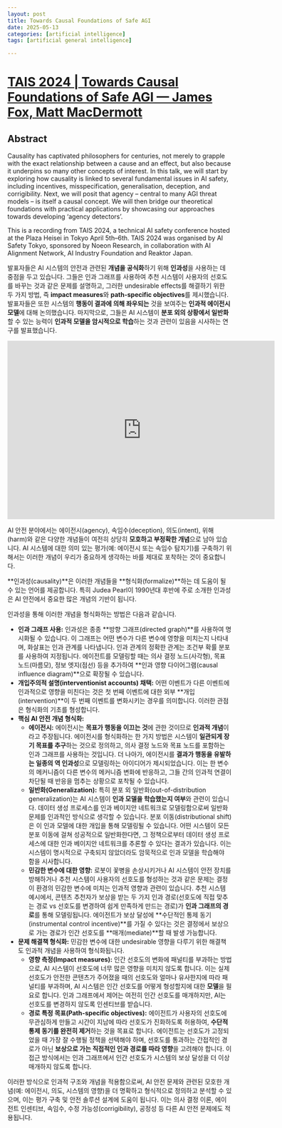 ```yaml
---
layout: post
title: Towards Causal Foundations of Safe AGI  
date: 2025-05-13
categories: [artificial intelligence]
tags: [artificial general intelligence]

---
```



# [TAIS 2024 | Towards Causal Foundations of Safe AGI — James Fox, Matt MacDermott](https://www.youtube.com/watch?v=oVzPLLdlCQc)

## Abstract

Causality has captivated philosophers for centuries, not merely to grapple with the exact relationship between a cause and an effect, but also because it underpins so many other concepts of interest. In this talk, we will start by exploring how causality is linked to several fundamental issues in AI safety, including incentives, misspecification, generalisation, deception, and corrigibility. Next, we will posit that agency – central to many AGI threat models – is itself a causal concept. We will then bridge our theoretical foundations with practical applications by showcasing our approaches towards developing ‘agency detectors’.

This is a recording from TAIS 2024, a technical AI safety conference hosted at the Plaza Heisei in Tokyo April 5th–6th. TAIS 2024 was organised by AI Safety Tokyo, sponsored by Noeon Research, in collaboration with AI Alignment Network, AI Industry Foundation and Reaktor Japan.

발표자들은 AI 시스템의 안전과 관련된 **개념을 공식화**하기 위해 **인과성**을 사용하는 데 중점을 두고 있습니다. 그들은 인과 그래프를 사용하여 추천 시스템이 사용자의 선호도를 바꾸는 것과 같은 문제를 설명하고, 그러한 undesirable effects를 해결하기 위한 두 가지 방법, 즉 **impact measures**와 **path-specific objectives**를 제시했습니다. 발표자들은 또한 시스템의 **행동이 결과에 의해 좌우되는** 것을 보여주는 **인과적 에이전시 모델**에 대해 논의했습니다. 마지막으로, 그들은 AI 시스템이 **분포 외의 상황에서 일반화**할 수 있는 능력이 **인과적 모델을 암시적으로 학습**하는 것과 관련이 있음을 시사하는 연구를 발표했습니다.

<iframe width="600" height="400" src="https://www.youtube.com/embed/oVzPLLdlCQc?si=aSyM3StA8Mt1-VrK" title="YouTube video player" frameborder="0" allow="accelerometer; autoplay; clipboard-write; encrypted-media; gyroscope; picture-in-picture; web-share" referrerpolicy="strict-origin-when-cross-origin" allowfullscreen></iframe>

AI 안전 분야에서는 에이전시(agency), 속임수(deception), 의도(intent), 위해(harm)와 같은 다양한 개념들이 여전히 상당히 **모호하고 부정확한 개념**으로 남아 있습니다. AI 시스템에 대한 의미 있는 평가(예: 에이전시 또는 속임수 탐지기)를 구축하기 위해서는 이러한 개념이 우리가 중요하게 생각하는 바를 제대로 포착하는 것이 중요합니다.

**인과성(causality)**은 이러한 개념들을 **형식화(formalize)**하는 데 도움이 될 수 있는 언어를 제공합니다. 특히 Judea Pearl이 1990년대 후반에 주로 소개한 인과성은 AI 안전에서 중요한 많은 개념의 기반이 됩니다.

인과성을 통해 이러한 개념을 형식화하는 방법은 다음과 같습니다.

*   **인과 그래프 사용:** 인과성은 종종 **방향 그래프(directed graph)**를 사용하여 명시화될 수 있습니다. 이 그래프는 어떤 변수가 다른 변수에 영향을 미치는지 나타내며, 화살표는 인과 관계를 나타냅니다. 인과 관계의 정확한 관계는 조건부 확률 분포를 사용하여 지정됩니다. 에이전트를 모델링할 때는 의사 결정 노드(사각형), 목표 노드(마름모), 정보 엣지(점선) 등을 추가하여 **인과 영향 다이어그램(causal influence diagram)**으로 확장될 수 있습니다.
*   **개입주의적 설명(interventionist accounts) 채택:** 어떤 이벤트가 다른 이벤트에 인과적으로 영향을 미친다는 것은 첫 번째 이벤트에 대한 외부 **개입(intervention)**이 두 번째 이벤트를 변화시키는 경우를 의미합니다. 이러한 관점은 형식화의 기초를 형성합니다.
*   **핵심 AI 안전 개념 형식화:**
    *   **에이전시:** 에이전시는 **목표가 행동을 이끄는 것**에 관한 것이므로 **인과적 개념**이라고 주장됩니다. 에이전시를 형식화하는 한 가지 방법은 시스템이 **일관되게 장기 목표를 추구**하는 것으로 정의하고, 의사 결정 노드와 목표 노드를 포함하는 인과 그래프를 사용하는 것입니다. 더 나아가, 에이전시를 **결과가 행동을 유발하는 일종의 역 인과성**으로 모델링하는 아이디어가 제시되었습니다. 이는 한 변수의 메커니즘이 다른 변수의 메커니즘 변화에 반응하고, 그들 간의 인과적 연결이 차단될 때 반응을 멈추는 상황으로 포착될 수 있습니다.
    *   **일반화(Generalization):** 특히 분포 외 일반화(out-of-distribution generalization)는 AI 시스템이 **인과 모델을 학습했는지 여부**와 관련이 있습니다. 데이터 생성 프로세스를 인과 베이지안 네트워크로 모델링함으로써 일반화 문제를 인과적인 방식으로 생각할 수 있습니다. 분포 이동(distributional shift)은 이 인과 모델에 대한 개입을 통해 모델링될 수 있습니다. 어떤 시스템이 모든 분포 이동에 걸쳐 성공적으로 일반화한다면, 그 정책으로부터 데이터 생성 프로세스에 대한 인과 베이지안 네트워크를 추론할 수 있다는 결과가 있습니다. 이는 시스템이 명시적으로 구축되지 않았더라도 암묵적으로 인과 모델을 학습해야 함을 시사합니다.
    *   **민감한 변수에 대한 영향:** 로봇이 꽃병을 손상시키거나 AI 시스템이 안전 장치를 방해하거나 추천 시스템이 사용자의 선호도를 형성하는 것과 같은 문제는 결정이 환경의 민감한 변수에 미치는 인과적 영향과 관련이 있습니다. 추천 시스템 예시에서, 콘텐츠 추천자가 보상을 받는 두 가지 인과 경로(선호도에 직접 맞추는 경로 vs 선호도를 변경하여 쉽게 만족하게 만드는 경로)가 **인과 그래프의 경로**를 통해 모델링됩니다. 에이전트가 보상 달성에 **수단적인 통제 동기(instrumental control incentive)**를 가질 수 있다는 것은 결정에서 보상으로 가는 경로가 인간 선호도를 **매개(mediate)**할 때 발생 가능합니다.
*   **문제 해결책 형식화:** 민감한 변수에 대한 undesirable 영향을 다루기 위한 해결책도 인과적 개념을 사용하여 형식화됩니다.
    *   **영향 측정(Impact measures):** 인간 선호도의 변화에 패널티를 부과하는 방법으로, AI 시스템이 선호도에 너무 많은 영향을 미치지 않도록 합니다. 이는 실제 선호도가 안전한 콘텐츠가 주어졌을 때의 선호도와 얼마나 유사한지에 따라 패널티를 부과하며, AI 시스템은 인간 선호도를 어떻게 형성할지에 대한 **모델**을 필요로 합니다. 인과 그래프에서 제어는 여전히 인간 선호도를 매개하지만, AI는 선호도를 변경하지 않도록 인센티브를 받습니다.
    *   **경로 특정 목표(Path-specific objectives):** 에이전트가 사용자의 선호도에 무관심하게 만들고 시간이 지남에 따라 선호도가 진화하도록 허용하여, **수단적 통제 동기를 완전히 제거**하는 것을 목표로 합니다. 에이전트는 선호도가 고정되었을 때 가장 잘 수행될 정책을 선택해야 하며, 선호도를 통과하는 간접적인 경로가 아닌 **보상으로 가는 직접적인 인과 경로를 따라 영향**을 고려해야 합니다. 이 접근 방식에서는 인과 그래프에서 인간 선호도가 시스템의 보상 달성을 더 이상 매개하지 않도록 합니다.

이러한 방식으로 인과적 구조와 개념을 적용함으로써, AI 안전 문제와 관련된 모호한 개념(예: 에이전시, 의도, 시스템의 영향)을 더 명확하고 형식적으로 정의하고 분석할 수 있으며, 이는 평가 구축 및 안전 솔루션 설계에 도움이 됩니다. 이는 의사 결정 이론, 에이전트 인센티브, 속임수, 수정 가능성(corrigibility), 공정성 등 다른 AI 안전 문제에도 적용됩니다.



